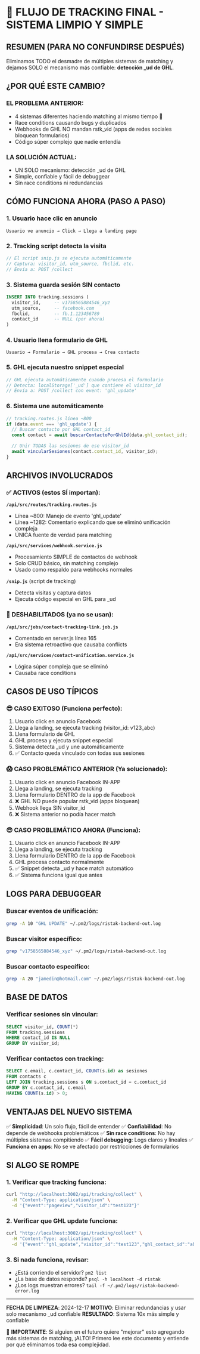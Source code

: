 # 🎯 FLUJO DE TRACKING FINAL - SISTEMA LIMPIO Y SIMPLE

## RESUMEN (PARA NO CONFUNDIRSE DESPUÉS)

Eliminamos TODO el desmadre de múltiples sistemas de matching y dejamos SOLO el mecanismo más confiable: **detección _ud de GHL**.

## ¿POR QUÉ ESTE CAMBIO?

### EL PROBLEMA ANTERIOR:
- 4 sistemas diferentes haciendo matching al mismo tiempo 🤯
- Race conditions causando bugs y duplicados
- Webhooks de GHL NO mandan rstk_vid (apps de redes sociales bloquean formularios)
- Código súper complejo que nadie entendía

### LA SOLUCIÓN ACTUAL:
- UN SOLO mecanismo: detección _ud de GHL
- Simple, confiable y fácil de debuggear
- Sin race conditions ni redundancias

## CÓMO FUNCIONA AHORA (PASO A PASO)

### 1. Usuario hace clic en anuncio
```
Usuario ve anuncio → Click → Llega a landing page
```

### 2. Tracking script detecta la visita
```javascript
// El script snip.js se ejecuta automáticamente
// Captura: visitor_id, utm_source, fbclid, etc.
// Envía a: POST /collect
```

### 3. Sistema guarda sesión SIN contacto
```sql
INSERT INTO tracking.sessions (
  visitor_id,     -- v1758565884546_xyz
  utm_source,     -- facebook.com
  fbclid,         -- fb.1.123456789
  contact_id      -- NULL (por ahora)
)
```

### 4. Usuario llena formulario de GHL
```
Usuario → Formulario → GHL procesa → Crea contacto
```

### 5. GHL ejecuta nuestro snippet especial
```javascript
// GHL ejecuta automáticamente cuando procesa el formulario
// Detecta: localStorage['_ud'] que contiene el visitor_id
// Envía a: POST /collect con event: 'ghl_update'
```

### 6. Sistema une automáticamente
```javascript
// tracking.routes.js línea ~800
if (data.event === 'ghl_update') {
  // Buscar contacto por GHL contact_id
  const contact = await buscarContactoPorGhlId(data.ghl_contact_id);

  // Unir TODAS las sesiones de ese visitor_id
  await vincularSesiones(contact.contact_id, visitor_id);
}
```

## ARCHIVOS INVOLUCRADOS

### ✅ ACTIVOS (estos SÍ importan):

**`/api/src/routes/tracking.routes.js`**
- Línea ~800: Manejo de evento 'ghl_update'
- Línea ~1282: Comentario explicando que se eliminó unificación compleja
- ÚNICA fuente de verdad para matching

**`/api/src/services/webhook.service.js`**
- Procesamiento SIMPLE de contactos de webhook
- Solo CRUD básico, sin matching complejo
- Usado como respaldo para webhooks normales

**`/snip.js`** (script de tracking)
- Detecta visitas y captura datos
- Ejecuta código especial en GHL para _ud

### 🚫 DESHABILITADOS (ya no se usan):

**`/api/src/jobs/contact-tracking-link.job.js`**
- Comentado en server.js línea 165
- Era sistema retroactivo que causaba conflicts

**`/api/src/services/contact-unification.service.js`**
- Lógica súper compleja que se eliminó
- Causaba race conditions

## CASOS DE USO TÍPICOS

### 😎 CASO EXITOSO (Funciona perfecto):
1. Usuario click en anuncio Facebook
2. Llega a landing, se ejecuta tracking (visitor_id: v123_abc)
3. Llena formulario de GHL
4. GHL procesa y ejecuta snippet especial
5. Sistema detecta _ud y une automáticamente
6. ✅ Contacto queda vinculado con todas sus sesiones

### 😱 CASO PROBLEMÁTICO ANTERIOR (Ya solucionado):
1. Usuario click en anuncio Facebook IN-APP
2. Llega a landing, se ejecuta tracking
3. Llena formulario DENTRO de la app de Facebook
4. ❌ GHL NO puede popular rstk_vid (apps bloquean)
5. Webhook llega SIN visitor_id
6. ❌ Sistema anterior no podía hacer match

### 😎 CASO PROBLEMÁTICO AHORA (Funciona):
1. Usuario click en anuncio Facebook IN-APP
2. Llega a landing, se ejecuta tracking
3. Llena formulario DENTRO de la app de Facebook
4. GHL procesa contacto normalmente
5. ✅ Snippet detecta _ud y hace match automático
6. ✅ Sistema funciona igual que antes

## LOGS PARA DEBUGGEAR

### Buscar eventos de unificación:
```bash
grep -A 10 "GHL UPDATE" ~/.pm2/logs/ristak-backend-out.log
```

### Buscar visitor específico:
```bash
grep "v1758565884546_xyz" ~/.pm2/logs/ristak-backend-out.log
```

### Buscar contacto específico:
```bash
grep -A 20 "jamedin@hotmail.com" ~/.pm2/logs/ristak-backend-out.log
```

## BASE DE DATOS

### Verificar sesiones sin vincular:
```sql
SELECT visitor_id, COUNT(*)
FROM tracking.sessions
WHERE contact_id IS NULL
GROUP BY visitor_id;
```

### Verificar contactos con tracking:
```sql
SELECT c.email, c.contact_id, COUNT(s.id) as sesiones
FROM contacts c
LEFT JOIN tracking.sessions s ON s.contact_id = c.contact_id
GROUP BY c.contact_id, c.email
HAVING COUNT(s.id) > 0;
```

## VENTAJAS DEL NUEVO SISTEMA

✅ **Simplicidad**: Un solo flujo, fácil de entender
✅ **Confiabilidad**: No depende de webhooks problemáticos
✅ **Sin race conditions**: No hay múltiples sistemas compitiendo
✅ **Fácil debugging**: Logs claros y lineales
✅ **Funciona en apps**: No se ve afectado por restricciones de formularios

## SI ALGO SE ROMPE

### 1. Verificar que tracking funciona:
```bash
curl "http://localhost:3002/api/tracking/collect" \
  -H "Content-Type: application/json" \
  -d '{"event":"pageview","visitor_id":"test123"}'
```

### 2. Verificar que GHL update funciona:
```bash
curl "http://localhost:3002/api/tracking/collect" \
  -H "Content-Type: application/json" \
  -d '{"event":"ghl_update","visitor_id":"test123","ghl_contact_id":"abc123"}'
```

### 3. Si nada funciona, revisar:
- ¿Está corriendo el servidor? `pm2 list`
- ¿La base de datos responde? `psql -h localhost -d ristak`
- ¿Los logs muestran errores? `tail -f ~/.pm2/logs/ristak-backend-error.log`

---

**FECHA DE LIMPIEZA**: 2024-12-17
**MOTIVO**: Eliminar redundancias y usar solo mecanismo _ud confiable
**RESULTADO**: Sistema 10x más simple y confiable

🚨 **IMPORTANTE**: Si alguien en el futuro quiere "mejorar" esto agregando más sistemas de matching, ¡ALTO! Primero lee este documento y entiende por qué eliminamos toda esa complejidad.